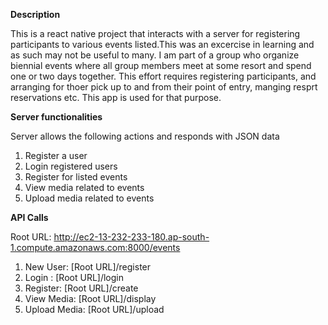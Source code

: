 **Description**

This is a react native project that interacts with a server for registering participants to various events listed.This was an excercise in learning and as such may not be useful to many. I am part of a group who organize biennial events where all group members meet at some resort and spend  one or two days together. This effort requires registering participants, and arranging for thoer pick up to and from their point of entry, manging resprt reservations etc. This app is used for that purpose. 

**Server functionalities**

Server allows the following actions and responds with JSON data

1.  Register a user
2.  Login registered users
3.  Register for listed events
4.  View media related to events
5.  Upload media related to events

**API Calls**

Root URL: http://ec2-13-232-233-180.ap-south-1.compute.amazonaws.com:8000/events

1.  New User: [Root URL]/register
2.  Login   : [Root URL]/login
3.  Register: [Root URL]/create
4.  View Media: [Root URL]/display
5.  Upload Media: [Root URL]/upload

